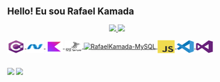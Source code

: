 ## Hello! Eu sou Rafael Kamada

<div align="center">
  <a href="https://github.com/RafaelKamada">
  <img height="160em" src="https://github-readme-stats.vercel.app/api?username=RafaelKamada&show_icons=true&theme=radical&include_all_commits=true&count_private=true"/>
  <img height="160em" src="https://github-readme-stats.vercel.app/api/top-langs/?username=RafaelKamada&layout=compact&langs_count=7&theme=radical"/>

</div>

<div style="display: inline_block"><br>
  <img align="center" alt="RafaelKamada-Csharp" height="30" width="40" src="https://github.com/devicons/devicon/blob/v2.15.1/icons/csharp/csharp-original.svg" />
  <img align="center" alt="RafaelKamada-Net" height="30" width="40" src="https://github.com/devicons/devicon/blob/v2.15.1/icons/dot-net/dot-net-original.svg" />
  <img align="center" alt="RafaelKamada-Kotlin" height="30" width="40" src="https://github.com/devicons/devicon/blob/v2.15.1/icons/kotlin/kotlin-original.svg" />
  <img align="center" alt="RafaelKamada-SQL" height="30" width="40" src="https://github.com/devicons/devicon/blob/v2.15.1/icons/microsoftsqlserver/microsoftsqlserver-plain-wordmark.svg" />
  <img align="center" alt="RafaelKamada-MySQL" height="30" width="40" src="https://cdn.jsdelivr.net/gh/devicons/devicon/icons/mysql/mysql-original.svg" />
  <img align="center" alt="RafaelKamada-JS" height="30" width="40" src="https://github.com/devicons/devicon/blob/v2.15.1/icons/javascript/javascript-original.svg" />
  
  <img align="center" alt="RafaelKamada-Vscode" height="30" width="40" src="https://github.com/devicons/devicon/blob/v2.15.1/icons/vscode/vscode-original.svg" />
  <img align="center" alt="RafaelKamada-VS" height="30" width="40" src="https://github.com/devicons/devicon/blob/v2.15.1/icons/visualstudio/visualstudio-plain.svg" />
  
  
</div>
<br/> <br/>
<div> 
 <a href="mailto:rafael.kamada.manoel@gmail.com"><img src="https://img.shields.io/badge/-Gmail-%23333?style=for-the-badge&logo=gmail&logoColor=white" target="_blank"></a>
  <a href="https://www.linkedin.com/in/rafael-kamada/" target="_blank"><img src="https://img.shields.io/badge/-LinkedIn-%230077B5?style=for-the-badge&logo=linkedin&logoColor=white" target="_blank"></a> 
 
</div>

<!--
**RafaelKamada/RafaelKamada** is a ✨ _special_ ✨ repository because its `README.md` (this file) appears on your GitHub profile.

Here are some ideas to get you started:

- 🔭 I’m currently working on ...
- 🌱 I’m currently learning ...
- 👯 I’m looking to collaborate on ...
- 🤔 I’m looking for help with ...
- 💬 Ask me about ...
- 📫 How to reach me: ...
- 😄 Pronouns: ...
- ⚡ Fun fact: ...
-->

